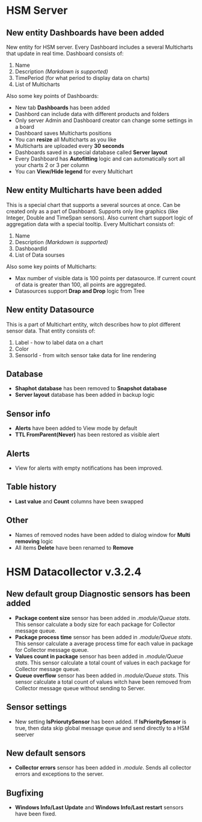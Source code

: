 # HSM Server

## New entity Dashboards have been added
New entity for HSM server. Every Dashboard includes a several Multicharts that update in real time. Dashboard consists of:
1. Name
1. Description *(Markdown is supported)*
1. TimePeriod (for what period to display data on charts)
1. List of Multicharts

Also some key points of Dashboards:
* New tab **Dashboards** has been added
* Dashbord can include data with different products and folders
* Only server Admin and Dashboard creator can change some settings in a board
* Dashboard saves Multicharts positions
* You can **resize** all Multicharts as you like
* Multicharts are uploaded every **30 seconds**
* Dashboards saved in a special database called **Server layout**
* Every Dashboard has **Autofitting** logic and can automatically sort all your charts 2 or 3 per column
* You can **View/Hide legend** for every Multichart

## New entity Multicharts have been added 
This is a special chart that supports a several sources at once. Can be created only as a part of Dashboard. Supports only line graphics (like Integer, Double and TimeSpan sensors). Also current chart support logic of aggregation data with a special tooltip. Every Multichart consists of:
1. Name
1. Description *(Markdown is supported)*
1. DashboardId
1. List of Data sourses

Also some key points of Multicharts:
* Max number of visible data is 100 points per datasource. If current count of data is greater than 100, all points are aggregated.
* Datasources support **Drap and Drop** logic from Tree

## New entity Datasource
This is a part of Multichart entity, witch describes how to plot different sensor data. That entity consists of:
1. Label - how to label data on a chart
1. Color
1. SensorId - from witch sensor take data for line rendering

## Database
* **Shaphot database** has been removed to **Snapshot database**
* **Server layout** database has been added in backup logic

## Sensor info
* **Alerts** have been added to View mode by default
* **TTL FromParent(Never)** has been restored as visible alert

## Alerts
* View for alerts with empty notifications has been improved.

## Table history
* **Last value** and **Count** columns have been swapped

## Other
* Names of removed nodes have been added to dialog window for **Multi removing** logic
* All items **Delete** have been renamed to **Remove**

# HSM Datacollector v.3.2.4

## New default group **Diagnostic sensors** has been added
* **Package content size** sensor has been added in *.module/Queue stats*. This sensor calculate a body size for each package for Collector message queue.
* **Package process time** sensor has been added in *.module/Queue stats*. This sensor calculate a average process time for each value in package for Collector message queue.
* **Values count in package** sensor has been added in *.module/Queue stats*. This sensor calculate a total count of values in each package for Collector message queue.
* **Queue overflow** sensor has been added in *.module/Queue stats*. This sensor calculate a total count of values witch have been removed from Collector message queue without sending to Server.

## Sensor settings
* New setting **IsPriorutySensor** has been added. If **IsPrioritySensor** is true, then data skip global message queue and send directly to a HSM seerver

## New default sensors
* **Collector errors** sensor has been added in *.module*. Sends all collector errors and exceptions to the server.

## Bugfixing
* **Windows Info/Last Update** and **Windows Info/Last restart** sensors have been fixed.